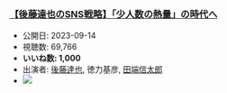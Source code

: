 ### [【後藤達也のSNS戦略】「少人数の熱量」の時代へ](https://www.youtube.com/watch?v=4h8VNNJWhWU)
-   公開日: 2023-09-14
-   視聴数: 69,766
-   **いいね数: 1,000**
-   出演者: [後藤達也](/rehacq_fan/people/後藤達也 "wikilink"), 徳力基彦, [田端信太郎](/rehacq_fan/people/田端信太郎 "wikilink")
- [![](https://img.youtube.com/vi/4h8VNNJWhWU/hqdefault.jpg)](https://www.youtube.com/watch?v=4h8VNNJWhWU)
